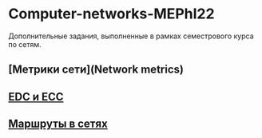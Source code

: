# Computer-networks-MEPhI22
Дополнительные задания, выполненные в рамках семестрового курса по сетям.

## [Метрики сети](Network metrics)

## [EDC и ECC](EDC&ECC)

## [Маршруты в сетях](Routing)

